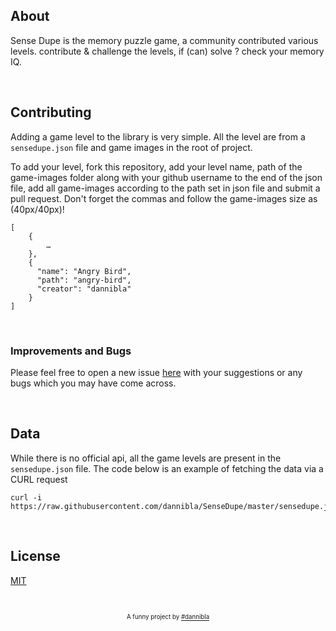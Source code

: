## About
Sense Dupe is the memory puzzle game, a community contributed various levels.
contribute & challenge the levels, if (can) solve ? check your memory IQ.

&nbsp;

## Contributing
Adding a game level to the library is very simple. All the level are from a `sensedupe.json` file and game images in the root of project.

To add your level, fork this repository, add your level name, path of the game-images folder along with your github username to the end of the json file, add all game-images according to the path set in json file and submit a pull request. Don't forget the commas and follow the game-images size as (40px/40px)!

```
[
    {
        …
    },
    {
      "name": "Angry Bird",
      "path": "angry-bird",
      "creator": "dannibla"
    }
]
```

&nbsp;

### Improvements and Bugs
Please feel free to open a new issue [here](https://github.com/dannibla/SenseDupe/issues) with your suggestions or any bugs which you may have come across.

&nbsp;

## Data
While there is no official api, all the game levels are present in the `sensedupe.json` file. The code below is an example of fetching the data via a CURL request
```
curl -i https://raw.githubusercontent.com/dannibla/SenseDupe/master/sensedupe.json
```

&nbsp;

## License

[MIT](https://github.com/dannibla/SenseDupe/blob/master/LICENSE.md)

&nbsp;

<p align="center">
<sub><sup>A funny project by <a href="https://twitter.com/dannibla_">#dannibla</a></sup></sub>
</p>
